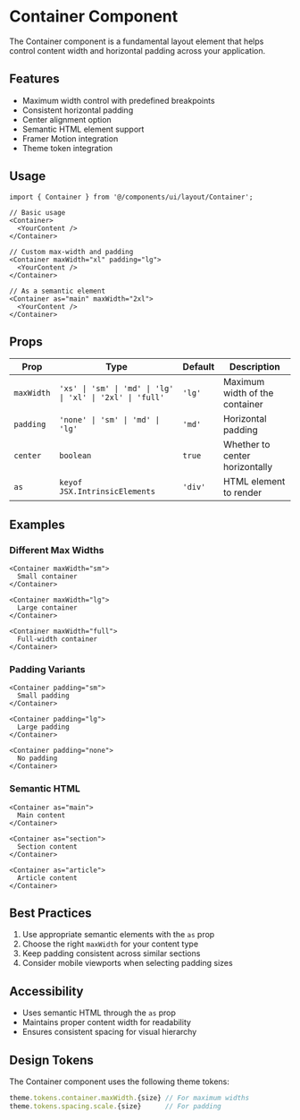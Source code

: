 # Container Component

The Container component is a fundamental layout element that helps control content width and horizontal padding across your application.

## Features

- Maximum width control with predefined breakpoints
- Consistent horizontal padding
- Center alignment option
- Semantic HTML element support
- Framer Motion integration
- Theme token integration

## Usage

```tsx
import { Container } from '@/components/ui/layout/Container';

// Basic usage
<Container>
  <YourContent />
</Container>

// Custom max-width and padding
<Container maxWidth="xl" padding="lg">
  <YourContent />
</Container>

// As a semantic element
<Container as="main" maxWidth="2xl">
  <YourContent />
</Container>
```

## Props

| Prop       | Type                                                      | Default | Description                    |
| ---------- | --------------------------------------------------------- | ------- | ------------------------------ |
| `maxWidth` | `'xs' \| 'sm' \| 'md' \| 'lg' \| 'xl' \| '2xl' \| 'full'` | `'lg'`  | Maximum width of the container |
| `padding`  | `'none' \| 'sm' \| 'md' \| 'lg'`                          | `'md'`  | Horizontal padding             |
| `center`   | `boolean`                                                 | `true`  | Whether to center horizontally |
| `as`       | `keyof JSX.IntrinsicElements`                             | `'div'` | HTML element to render         |

## Examples

### Different Max Widths

```tsx
<Container maxWidth="sm">
  Small container
</Container>

<Container maxWidth="lg">
  Large container
</Container>

<Container maxWidth="full">
  Full-width container
</Container>
```

### Padding Variants

```tsx
<Container padding="sm">
  Small padding
</Container>

<Container padding="lg">
  Large padding
</Container>

<Container padding="none">
  No padding
</Container>
```

### Semantic HTML

```tsx
<Container as="main">
  Main content
</Container>

<Container as="section">
  Section content
</Container>

<Container as="article">
  Article content
</Container>
```

## Best Practices

1. Use appropriate semantic elements with the `as` prop
2. Choose the right `maxWidth` for your content type
3. Keep padding consistent across similar sections
4. Consider mobile viewports when selecting padding sizes

## Accessibility

- Uses semantic HTML through the `as` prop
- Maintains proper content width for readability
- Ensures consistent spacing for visual hierarchy

## Design Tokens

The Container component uses the following theme tokens:

```typescript
theme.tokens.container.maxWidth.{size} // For maximum widths
theme.tokens.spacing.scale.{size}      // For padding
```
